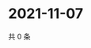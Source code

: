 # 2021-11-07

共 0 条

<!-- BEGIN WEIBO -->
<!-- 最后更新时间 Sun Nov 07 2021 14:01:08 GMT+0800 (China Standard Time) -->

<!-- END WEIBO -->
